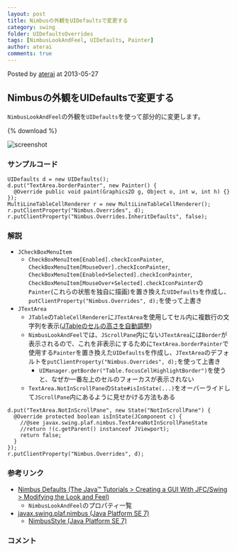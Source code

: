 ```yaml
---
layout: post
title: Nimbusの外観をUIDefaultsで変更する
category: swing
folder: UIDefaultsOverrides
tags: [NimbusLookAndFeel, UIDefaults, Painter]
author: aterai
comments: true
---
```


Posted by [aterai](http://terai.xrea.jp/aterai.html) at 2013-05-27

## Nimbusの外観をUIDefaultsで変更する
`NimbusLookAndFeel`の外観を`UIDefaults`を使って部分的に変更します。

{% download %}

![screenshot](https://lh4.googleusercontent.com/-iuOm0KmZLK4/UaIp6IGdL4I/AAAAAAAABso/TUvbvWNNQuI/s800/UIDefaultsOverrides.png)

### サンプルコード
<pre class="prettyprint"><code>UIDefaults d = new UIDefaults();
d.put("TextArea.borderPainter", new Painter() {
  @Override public void paint(Graphics2D g, Object o, int w, int h) {}
});
MultiLineTableCellRenderer r = new MultiLineTableCellRenderer();
r.putClientProperty("Nimbus.Overrides", d);
r.putClientProperty("Nimbus.Overrides.InheritDefaults", false);
</code></pre>

### 解説
- `JCheckBoxMenuItem`
    - `CheckBoxMenuItem[Enabled].checkIconPainter`, `CheckBoxMenuItem[MouseOver].checkIconPainter`, `CheckBoxMenuItem[Enabled+Selected].checkIconPainter`, `CheckBoxMenuItem[MouseOver+Selected].checkIconPainter`の`Painter`(これらの状態を独自に描画)を置き換えた`UIDefaults`を作成し、`putClientProperty("Nimbus.Overrides", d);`を使って上書き
- `JTextArea`
    - `JTable`の`TableCellRenderer`に`JTextArea`を使用してセル内に複数行の文字列を表示([JTableのセルの高さを自動調整](http://terai.xrea.jp/Swing/AutoWrapTableCell.html))
    - `NimbusLookAndFeel`では、`JScrollPane`内にない`JTextArea`には`Border`が表示されるので、これを非表示にするために`TextArea.borderPainter`で使用する`Painter`を置き換えた`UIDefaults`を作成し、`JTextArea`のデフォルトを`putClientProperty("Nimbus.Overrides", d);`を使って上書き
        - `UIManager.getBorder("Table.focusCellHighlightBorder")`を使うと、なぜか一番左上のセルのフォーカスが表示されない
    - `TextArea.NotInScrollPane`の`State#isInState(...)`をオーバーライドして`JScrollPane`内にあるように見せかける方法もある

<!-- dummy comment line for breaking list -->

<pre class="prettyprint"><code>d.put("TextArea.NotInScrollPane", new State("NotInScrollPane") {
  @Override protected boolean isInState(JComponent c) {
    //@see javax.swing.plaf.nimbus.TextAreaNotInScrollPaneState
    //return !(c.getParent() instanceof JViewport);
    return false;
  }
});
r.putClientProperty("Nimbus.Overrides", d);
</code></pre>

### 参考リンク
- [Nimbus Defaults (The Java™ Tutorials > Creating a GUI With JFC/Swing > Modifying the Look and Feel)](http://docs.oracle.com/javase/tutorial/uiswing/lookandfeel/_nimbusDefaults.html)
    - `NimbusLookAndFeel`のプロパティ一覧
- [javax.swing.plaf.nimbus (Java Platform SE 7)](http://docs.oracle.com/javase/jp/7/api/javax/swing/plaf/nimbus/package-summary.html)
    - [NimbusStyle (Java Platform SE 7)](http://docs.oracle.com/javase/jp/7/api/javax/swing/plaf/nimbus/NimbusStyle.html)

<!-- dummy comment line for breaking list -->

### コメント

